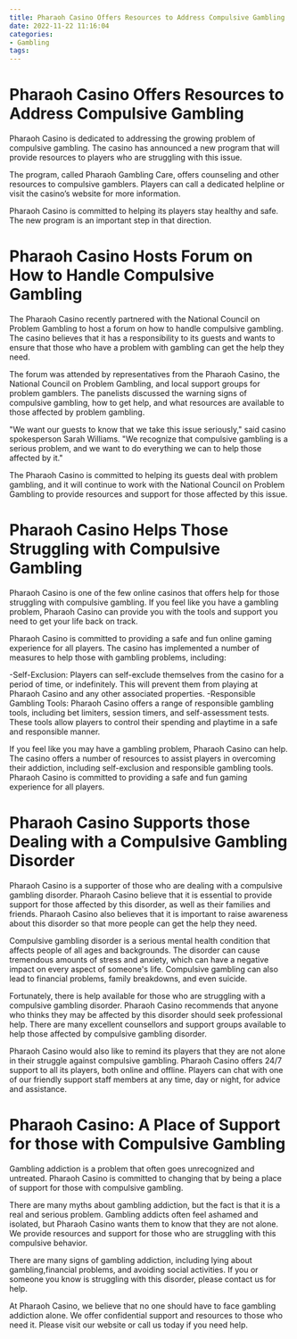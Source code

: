 ```yaml
---
title: Pharaoh Casino Offers Resources to Address Compulsive Gambling 
date: 2022-11-22 11:16:04
categories:
- Gambling
tags:
---
```



#  Pharaoh Casino Offers Resources to Address Compulsive Gambling 

Pharaoh Casino is dedicated to addressing the growing problem of compulsive gambling. The casino has announced a new program that will provide resources to players who are struggling with this issue. 

The program, called Pharaoh Gambling Care, offers counseling and other resources to compulsive gamblers. Players can call a dedicated helpline or visit the casino’s website for more information. 

Pharaoh Casino is committed to helping its players stay healthy and safe. The new program is an important step in that direction.

#  Pharaoh Casino Hosts Forum on How to Handle Compulsive Gambling 
The Pharaoh Casino recently partnered with the National Council on Problem Gambling to host a forum on how to handle compulsive gambling. The casino believes that it has a responsibility to its guests and wants to ensure that those who have a problem with gambling can get the help they need.

The forum was attended by representatives from the Pharaoh Casino, the National Council on Problem Gambling, and local support groups for problem gamblers. The panelists discussed the warning signs of compulsive gambling, how to get help, and what resources are available to those affected by problem gambling.

"We want our guests to know that we take this issue seriously," said casino spokesperson Sarah Williams. "We recognize that compulsive gambling is a serious problem, and we want to do everything we can to help those affected by it."

The Pharaoh Casino is committed to helping its guests deal with problem gambling, and it will continue to work with the National Council on Problem Gambling to provide resources and support for those affected by this issue.

#  Pharaoh Casino Helps Those Struggling with Compulsive Gambling 

Pharaoh Casino is one of the few online casinos that offers help for those struggling with compulsive gambling. If you feel like you have a gambling problem, Pharaoh Casino can provide you with the tools and support you need to get your life back on track. 

Pharaoh Casino is committed to providing a safe and fun online gaming experience for all players. The casino has implemented a number of measures to help those with gambling problems, including: 

-Self-Exclusion: Players can self-exclude themselves from the casino for a period of time, or indefinitely. This will prevent them from playing at Pharaoh Casino and any other associated properties. 
-Responsible Gambling Tools: Pharaoh Casino offers a range of responsible gambling tools, including bet limiters, session timers, and self-assessment tests. These tools allow players to control their spending and playtime in a safe and responsible manner. 

If you feel like you may have a gambling problem, Pharaoh Casino can help. The casino offers a number of resources to assist players in overcoming their addiction, including self-exclusion and responsible gambling tools. Pharaoh Casino is committed to providing a safe and fun gaming experience for all players.

#  Pharaoh Casino Supports those Dealing with a Compulsive Gambling Disorder 

Pharaoh Casino is a supporter of those who are dealing with a compulsive gambling disorder. Pharaoh Casino believe that it is essential to provide support for those affected by this disorder, as well as their families and friends. Pharaoh Casino also believes that it is important to raise awareness about this disorder so that more people can get the help they need.

Compulsive gambling disorder is a serious mental health condition that affects people of all ages and backgrounds. The disorder can cause tremendous amounts of stress and anxiety, which can have a negative impact on every aspect of someone's life. Compulsive gambling can also lead to financial problems, family breakdowns, and even suicide.

Fortunately, there is help available for those who are struggling with a compulsive gambling disorder. Pharaoh Casino recommends that anyone who thinks they may be affected by this disorder should seek professional help. There are many excellent counsellors and support groups available to help those affected by compulsive gambling disorder.

Pharaoh Casino would also like to remind its players that they are not alone in their struggle against compulsive gambling. Pharaoh Casino offers 24/7 support to all its players, both online and offline. Players can chat with one of our friendly support staff members at any time, day or night, for advice and assistance.

#  Pharaoh Casino: A Place of Support for those with Compulsive Gambling

Gambling addiction is a problem that often goes unrecognized and untreated. Pharaoh Casino is committed to changing that by being a place of support for those with compulsive gambling.

There are many myths about gambling addiction, but the fact is that it is a real and serious problem. Gambling addicts often feel ashamed and isolated, but Pharaoh Casino wants them to know that they are not alone. We provide resources and support for those who are struggling with this compulsive behavior.

There are many signs of gambling addiction, including lying about gambling,financial problems, and avoiding social activities. If you or someone you know is struggling with this disorder, please contact us for help.

At Pharaoh Casino, we believe that no one should have to face gambling addiction alone. We offer confidential support and resources to those who need it. Please visit our website or call us today if you need help.